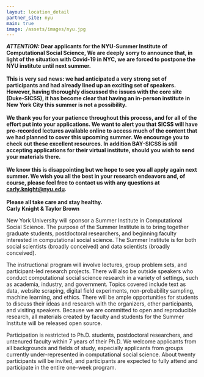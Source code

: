 ```yaml
---
layout: location_detail
partner_site: nyu
main: true
image: /assets/images/nyu.jpg
---
```


**_ATTENTION:_  Dear applicants for the NYU-Summer Institute of Computational Social Science,
We are deeply sorry to announce that, in light of the situation with Covid-19 in NYC, we are forced to postpone the NYU institute until next summer. <br><br>
This is very sad news: we had anticipated a very strong set of participants and had already lined up an exciting set of speakers. However, having thoroughly discussed the issues with the core site (Duke-SICSS), it has become clear that having an in-person institute in New York City this summer is not a possibility. <br><br>
We thank you for your patience throughout this process, and for all of the effort put into your applications. We want to alert you that SICSS will have pre-recorded lectures available online to access much of the content that we had planned to cover this upcoming summer. We encourage you to check out these excellent resources. In addition BAY-SICSS is still accepting applications for their virtual institute, should you wish to send your materials there.<br><br>
We know this is disappointing but we hope to see you all apply again next summer. We wish you all the best in your research endeavors and, of course, please feel free to contact us with any questions at carly.knight@nyu.edu. <br><br>
Please all take care and stay healthy.<br>
Carly Knight & Taylor Brown**


New York University will sponsor a Summer Institute in Computational Social Science. The purpose of the Summer Institute is to bring together graduate students, postdoctoral researchers, and beginning faculty interested in computational social science. The Summer Institute is for both social scientists (broadly conceived) and data scientists (broadly conceived). 

The instructional program will involve lectures, group problem sets, and participant-led research projects. There will also be outside speakers who conduct computational social science research in a variety of settings, such as academia, industry, and government. Topics covered include text as data, website scraping, digital field experiments, non-probability sampling, machine learning, and ethics. There will be ample opportunities for students to discuss their ideas and research with the organizers, other participants, and visiting speakers. Because we are committed to open and reproducible research, all materials created by faculty and students for the Summer Institute will be released open source.

Participation is restricted to Ph.D. students, postdoctoral researchers, and untenured faculty within 7 years of their Ph.D. We welcome applicants from all backgrounds and fields of study, especially applicants from groups currently under-represented in computational social science. About twenty participants will be invited, and participants are expected to fully attend and participate in the entire one-week program.


